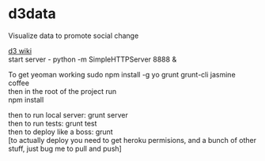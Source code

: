 d3data
======

Visualize data to promote social change

[d3 wiki](https://github.com/mbostock/d3/wiki)  
start server - python -m SimpleHTTPServer 8888 &

To get yeoman working 
sudo npm install -g yo grunt grunt-cli jasmine coffee  
then in the root of the project run  
npm install  

then to run local server: grunt server  
then to run tests: grunt test  
then to deploy like a boss: grunt  
[to actually deploy you need to get heroku permisions, and a bunch of other stuff, just bug me to pull and push]  